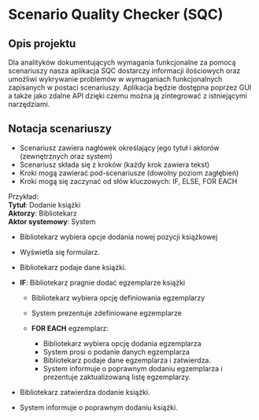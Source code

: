# Scenario Quality Checker (SQC)


## Opis projektu
Dla analityków dokumentujących wymagania funkcjonalne za pomocą scenariuszy nasza aplikacja SQC dostarczy informacji ilościowych oraz umożliwi wykrywanie problemów w wymaganiach funkcjonalnych zapisanych w postaci scenariuszy. Aplikacja będzie dostępna poprzez GUI a także jako zdalne API dzięki czemu można ją zintegrować z istniejącymi narzędziami.

## Notacja scenariuszy

* Scenariusz zawiera nagłówek określający jego tytuł i aktorów (zewnętrznych oraz system)
* Scenariusz składa się z kroków (każdy krok zawiera tekst)
* Kroki mogą zawierać pod-scenariusze (dowolny poziom zagłębień)
* Kroki mogą się zaczynać od słów kluczowych: IF, ELSE, FOR EACH

Przykład:\
__Tytuł__: Dodanie książki\
__Aktorzy__:  Bibliotekarz\
__Aktor systemowy__: System

* Bibliotekarz wybiera opcje dodania nowej pozycji książkowej
* Wyświetla się formularz.
* Bibliotekarz podaje dane książki.
* __IF__: Bibliotekarz pragnie dodać egzemplarze książki

    * Bibliotekarz wybiera opcję definiowania egzemplarzy
    * System prezentuje zdefiniowane egzemplarze
    * __FOR EACH__ egzemplarz:

        * Bibliotekarz wybiera opcję dodania egzemplarza
        * System prosi o podanie danych egzemplarza
        * Bibliotekarz podaje dane egzemplarza i zatwierdza.
        * System informuje o poprawnym dodaniu egzemplarza i prezentuje zaktualizowaną listę egzemplarzy.

* Bibliotekarz zatwierdza dodanie książki.
* System informuje o poprawnym dodaniu książki.

